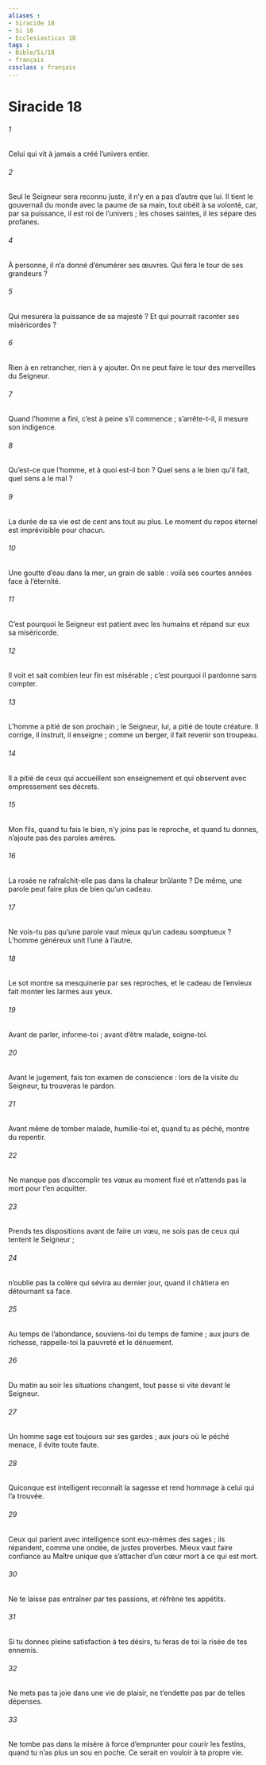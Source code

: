 ```yaml
---
aliases : 
- Siracide 18
- Si 18
- Ecclesiasticus 18
tags : 
- Bible/Si/18
- français
cssclass : français
---
```


# Siracide 18

###### 1
Celui qui vit à jamais a créé l’univers entier.
###### 2
Seul le Seigneur sera reconnu juste,
il n’y en a pas d’autre que lui.
Il tient le gouvernail du monde avec la paume de sa main,
tout obéit à sa volonté,
car, par sa puissance, il est roi de l’univers ;
les choses saintes, il les sépare des profanes.
###### 4
À personne, il n’a donné d’énumérer ses œuvres.
Qui fera le tour de ses grandeurs ?
###### 5
Qui mesurera la puissance de sa majesté ?
Et qui pourrait raconter ses miséricordes ?
###### 6
Rien à en retrancher, rien à y ajouter.
On ne peut faire le tour des merveilles du Seigneur.
###### 7
Quand l’homme a fini, c’est à peine s’il commence ;
s’arrête-t-il, il mesure son indigence.
###### 8
Qu’est-ce que l’homme, et à quoi est-il bon ?
Quel sens a le bien qu’il fait, quel sens a le mal ?
###### 9
La durée de sa vie est de cent ans tout au plus.
Le moment du repos éternel est imprévisible pour chacun.
###### 10
Une goutte d’eau dans la mer, un grain de sable :
voilà ses courtes années face à l’éternité.
###### 11
C’est pourquoi le Seigneur est patient avec les humains
et répand sur eux sa miséricorde.
###### 12
Il voit et sait combien leur fin est misérable ;
c’est pourquoi il pardonne sans compter.
###### 13
L’homme a pitié de son prochain ;
le Seigneur, lui, a pitié de toute créature.
Il corrige, il instruit, il enseigne ;
comme un berger, il fait revenir son troupeau.
###### 14
Il a pitié de ceux qui accueillent son enseignement
et qui observent avec empressement ses décrets.
###### 15
Mon fils, quand tu fais le bien, n’y joins pas le reproche,
et quand tu donnes, n’ajoute pas des paroles amères.
###### 16
La rosée ne rafraîchit-elle pas dans la chaleur brûlante ?
De même, une parole peut faire plus de bien qu’un cadeau.
###### 17
Ne vois-tu pas qu’une parole vaut mieux qu’un cadeau somptueux ?
L’homme généreux unit l’une à l’autre.
###### 18
Le sot montre sa mesquinerie par ses reproches,
et le cadeau de l’envieux fait monter les larmes aux yeux.
###### 19
Avant de parler, informe-toi ;
avant d’être malade, soigne-toi.
###### 20
Avant le jugement, fais ton examen de conscience :
lors de la visite du Seigneur, tu trouveras le pardon.
###### 21
Avant même de tomber malade, humilie-toi
et, quand tu as péché, montre du repentir.
###### 22
Ne manque pas d’accomplir tes vœux au moment fixé
et n’attends pas la mort pour t’en acquitter.
###### 23
Prends tes dispositions avant de faire un vœu,
ne sois pas de ceux qui tentent le Seigneur ;
###### 24
n’oublie pas la colère qui sévira au dernier jour,
quand il châtiera en détournant sa face.
###### 25
Au temps de l’abondance, souviens-toi du temps de famine ;
aux jours de richesse, rappelle-toi la pauvreté et le dénuement.
###### 26
Du matin au soir les situations changent,
tout passe si vite devant le Seigneur.
###### 27
Un homme sage est toujours sur ses gardes ;
aux jours où le péché menace, il évite toute faute.
###### 28
Quiconque est intelligent reconnaît la sagesse
et rend hommage à celui qui l’a trouvée.
###### 29
Ceux qui parlent avec intelligence sont eux-mêmes des sages ;
ils répandent, comme une ondée, de justes proverbes.
Mieux vaut faire confiance au Maître unique
que s’attacher d’un cœur mort à ce qui est mort.
###### 30
Ne te laisse pas entraîner par tes passions,
et réfrène tes appétits.
###### 31
Si tu donnes pleine satisfaction à tes désirs,
tu feras de toi la risée de tes ennemis.
###### 32
Ne mets pas ta joie dans une vie de plaisir,
ne t’endette pas par de telles dépenses.
###### 33
Ne tombe pas dans la misère
à force d’emprunter pour courir les festins,
quand tu n’as plus un sou en poche.
Ce serait en vouloir à ta propre vie.
